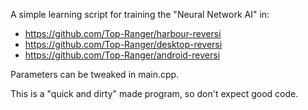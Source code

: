 A simple learning script for training the "Neural Network AI" in:
   * https://github.com/Top-Ranger/harbour-reversi
   * https://github.com/Top-Ranger/desktop-reversi
   * https://github.com/Top-Ranger/android-reversi

Parameters can be tweaked in main.cpp.

This is a "quick and dirty" made program, so don't expect good code.
